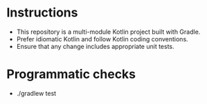 # Instructions
- This repository is a multi-module Kotlin project built with Gradle.
- Prefer idiomatic Kotlin and follow Kotlin coding conventions.
- Ensure that any change includes appropriate unit tests.

# Programmatic checks
- ./gradlew test
